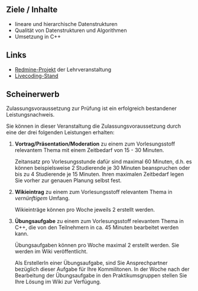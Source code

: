 ## Ziele / Inhalte

-	lineare und hierarchische Datenstrukturen
-	Qualität von Datenstrukturen und Algorithmen
-	Umsetzung in C++

## Links

-   [Redmine-Projekt](https://redmine.cs.hm.edu/projects/wise201314-braun-algdat-1) der Lehrveranstaltung
-   [Livecoding-Stand](https://www.dropbox.com/sh/ms1lsfu4veq92hv/rZ2KvFxNgb)

## Scheinerwerb

Zulassungsvoraussetzung zur Prüfung ist ein erfolgreich bestandener Leistungsnachweis.

Sie können in dieser Veranstaltung die Zulassungsvoraussetzung durch eine der drei folgenden Leistungen erhalten:

1.  **Vortrag/Präsentation/Moderation** zu einem zum Vorlesungsstoff relevantem Thema mit einem Zeitbedarf von 15 - 30 Minuten.

    Zeitansatz pro Vorlesungsstunde dafür sind maximal 60 Minuten, d.h.
    es können beispielsweise 2 Studierende je 30 Minuten beanspruchen oder bis zu 4 Studierende
    je 15 Minuten. Ihren maximalen Zeitbedarf legen Sie vorher zur genauen Planung selbst fest.

2.  **Wikieintrag** zu einem zum Vorlesungsstoff relevantem Thema in *vernünftigem* Umfang.

    Wikieinträge können pro Woche jeweils 2 erstellt werden.

3.  **Übungsaufgabe** zu einem zum Vorlesungsstoff relevantem Thema in C++, die von den Teilnehmern in ca. 45 Minuten bearbeitet werden kann.

    Übungsaufgaben können pro Woche maximal 2 erstellt werden. Sie werden im Wiki veröffentlicht.

    Als ErstellerIn einer Übungsaufgabe, sind Sie Ansprechpartner bezüglich dieser Aufgabe für Ihre Kommilitonen. In der Woche nach der Bearbeitung der Übungsaufgabe in den Praktikumsgruppen stellen Sie Ihre Lösung im Wiki zur Verfügung.

